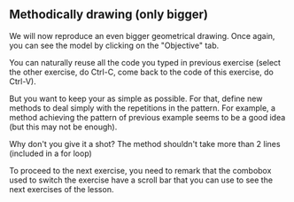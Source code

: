## Methodically drawing (only bigger) ##
We will now reproduce an even bigger geometrical drawing. Once again, you
can see the model by clicking on the "Objective" tab.

You can naturally reuse all the code you typed in previous exercise (select
the other exercise, do Ctrl-C, come back to the code of this exercise, do
Ctrl-V).

But you want to keep your as simple as possible. For
that, define new methods to deal simply with the repetitions in the
pattern. For example, a method achieving the
pattern of previous example seems to be a good idea (but this may not be
enough).

Why don't you give it a shot? The method shouldn't take
more than 2 lines (included in a for loop)

To proceed to the next exercise, you need to remark that the combobox used
to switch the exercise have a scroll bar that you can use to see the next
exercises of the lesson.

